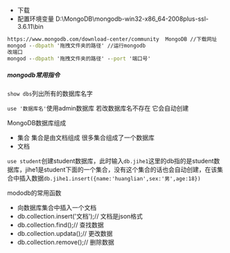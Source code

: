 + 下载
+ 配置环境变量   D:\MongoDB\mongodb-win32-x86_64-2008plus-ssl-3.6.11\bin



```cmd
https://www.mongodb.com/download-center/community  MongoDB //下载网址
mongod --dbpath '拖拽文件夹的路径' //运行mongodb
改端口
mongod --dbpath '拖拽文件夹的路径' --port '端口号'
```

##### mongodb常用指令

``show dbs``列出所有的数据库名字

``use '数据库名'``使用admin数据库 若改数据库名不存在 它会自动创建

MongoDB数据库组成

* 集合 集合是由文档组成  很多集合组成了一个数据库
* 文档

``use student``创建student数据库，此时输入``db.jihe1``这里的db指的是student数据库，jihe1是student下面的一个集合，没有这个集合的话也会自动创建，在该集合中插入数据``db.jihe1.insert({name:'huanglian',sex:'男',age:18})``

mododb的常用函数

* 向数据库集合中插入一个文档
* db.collection.insert('文档');// 文档是json格式
* db.collection.find();// 查找数据
* db.collection.updata();// 更改数据
* db.collection.remove();// 删除数据

